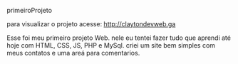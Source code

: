 primeiroProjeto

para visualizar o projeto acesse: http://claytondevweb.ga

Esse foi meu primeiro projeto Web.
nele eu tentei fazer tudo que aprendi até hoje com HTML, CSS, JS, PHP e MySql.
criei um site bem simples com meus contatos e uma areá para comentarios.

